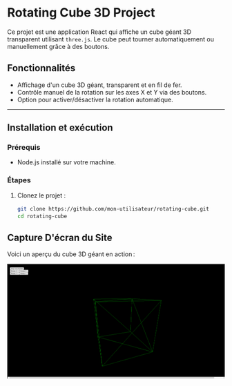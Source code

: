 # Rotating Cube 3D Project

Ce projet est une application React qui affiche un cube géant 3D transparent utilisant `three.js`. Le cube peut tourner automatiquement ou manuellement grâce à des boutons.

## Fonctionnalités

- Affichage d'un cube 3D géant, transparent et en fil de fer.
- Contrôle manuel de la rotation sur les axes X et Y via des boutons.
- Option pour activer/désactiver la rotation automatique.

---

## Installation et exécution

### Prérequis

- Node.js installé sur votre machine.

### Étapes

1. Clonez le projet :

   ```bash
   git clone https://github.com/mon-utilisateur/rotating-cube.git
   cd rotating-cube
   ```

## Capture D'écran du Site

Voici un aperçu du cube 3D géant en action :

![Aperçu du Cube 3D](public/assets/cubevert.png)